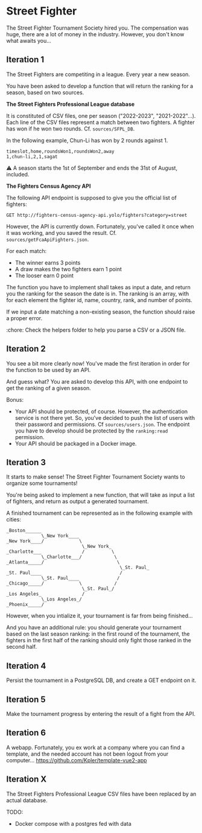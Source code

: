 # Street Fighter

The Street Fighter Tournament Society hired you. The compensation was huge, there are a lot of money in the industry. However, you don't know what awaits you...

## Iteration 1

The Street Fighters are competiting in a league. Every year a new season.

You have been asked to develop a function that will return the ranking for a season, based on two sources.

**The Street Fighters Professional League database**

It is constituted of CSV files, one per season ("2022-2023", "2021-2022"...). Each line of the CSV files represent a match between two fighters. A fighter has won if he won two rounds. Cf. `sources/SFPL_DB`.

In the following example, Chun-Li has won by 2 rounds against 1.
```
timeslot,home,roundsWon1,roundsWon2,away
1,chun-li,2,1,sagat
```

:warning: A season starts the 1st of September and ends the 31st of August, included.

**The Fighters Census Agency API**

The following API endpoint is supposed to give you the official list of fighters:
```
GET http://fighters-census-agency-api.yolo/fighters?category=street
```

However, the API is currently down. Fortunately, you've called it once when it was working, and you saved the result. Cf. `sources/getFcaApiFighters.json`.

For each match:
- The winner earns 3 points
- A draw makes the two fighters earn 1 point
- The looser earn 0 point

The function you have to implement shall takes as input a date, and return you the ranking for the season the date is in. The ranking is an array, with for each element the fighter id, name, country, rank, and number of points.

If we input a date matching a non-existing season, the function should raise a proper error.

:chore: Check the helpers folder to help you parse a CSV or a JSON file.

## Iteration 2

You see a bit more clearly now! You've made the first iteration in order for the function to be used by an API.

And guess what? You are asked to develop this API, with one endpoint to get the ranking of a given season.

Bonus:
- Your API should be protected, of course. However, the authentication service is not there yet. So, you've decided to push the list of users with their password and permissions. Cf `sources/users.json`. The endpoint you have to develop should be protected by the `ranking:read` permission.
- Your API should be packaged in a Docker image.

## Iteration 3

It starts to make sense! The Street Fighter Tournament Society wants to organize some tournaments!

You're being asked to implement a new function, that will take as input a list of fighters, and return as output a generated tournament.

A finished tournament can be represented as in the following example with cities:
```
_Boston______
             \_New York____
_New York____/             \
                            \_New York_
_Charlotte___               /          \
             \_Charlotte___/            \
_Atlanta_____/                           \
                                          \_St. Paul_
_St. Paul____                             /
             \_St. Paul____              /
_Chicago_____/             \            /
                            \_St. Paul_/
_Los Angeles_               /
             \_Los Angeles_/
_Phoenix_____/
```
However, when you intialize it, your tournament is far from being finished...

And you have an additional rule: you should generate your tournament based on the last season ranking: in the first round of the tournament, the fighters in the first half of the ranking should only fight those ranked in the second half.

## Iteration 4

Persist the tournament in a PostgreSQL DB, and create a GET endpoint on it.

## Iteration 5

Make the tournament progress by entering the result of a fight from the API.

## Iteration 6

A webapp. Fortunately, you ex work at a company where you can find a template, and the needed account has not been logout from your computer... https://github.com/Kpler/template-vue2-app

## Iteration X

The Street Fighters Professional League CSV files have been replaced by an actual database.

TODO:
- Docker compose with a postgres fed with data
